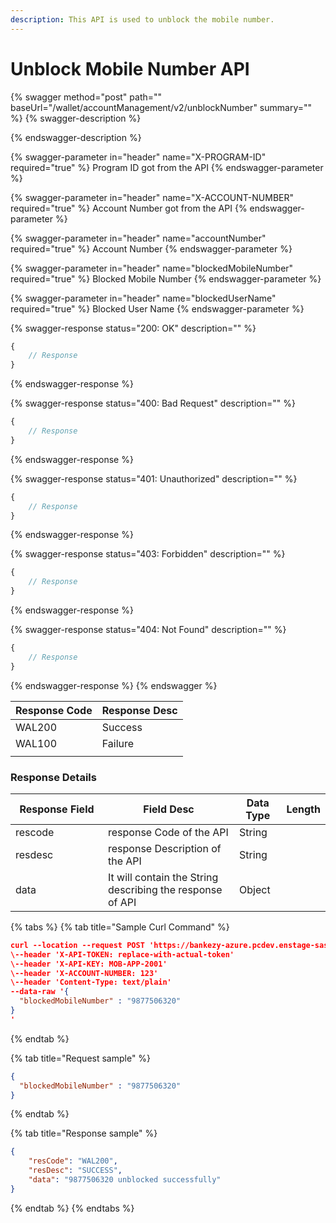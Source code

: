 ```yaml
---
description: This API is used to unblock the mobile number.
---
```


# Unblock Mobile Number API

{% swagger method="post" path="" baseUrl="<domain>/wallet/accountManagement/v2/unblockNumber" summary="" %}
{% swagger-description %}

{% endswagger-description %}

{% swagger-parameter in="header" name="X-PROGRAM-ID" required="true" %}
Program ID got from the API
{% endswagger-parameter %}

{% swagger-parameter in="header" name="X-ACCOUNT-NUMBER" required="true" %}
Account Number got from the API
{% endswagger-parameter %}

{% swagger-parameter in="header" name="accountNumber" required="true" %}
Account Number
{% endswagger-parameter %}

{% swagger-parameter in="header" name="blockedMobileNumber" required="true" %}
Blocked Mobile Number
{% endswagger-parameter %}

{% swagger-parameter in="header" name="blockedUserName" required="true" %}
Blocked User Name
{% endswagger-parameter %}

{% swagger-response status="200: OK" description="" %}
```javascript
{
    // Response
}
```
{% endswagger-response %}

{% swagger-response status="400: Bad Request" description="" %}
```javascript
{
    // Response
}
```
{% endswagger-response %}

{% swagger-response status="401: Unauthorized" description="" %}
```javascript
{
    // Response
}
```
{% endswagger-response %}

{% swagger-response status="403: Forbidden" description="" %}
```javascript
{
    // Response
}
```
{% endswagger-response %}

{% swagger-response status="404: Not Found" description="" %}
```javascript
{
    // Response
}
```
{% endswagger-response %}
{% endswagger %}

| Response Code | Response Desc |
| ------------- | ------------- |
| WAL200        | Success       |
| WAL100        | Failure       |
|               |               |

### Response Details

<table><thead><tr><th width="132">Response Field</th><th>Field Desc</th><th>Data Type</th><th>Length</th></tr></thead><tbody><tr><td>rescode</td><td>response Code of the API</td><td>String</td><td></td></tr><tr><td>resdesc</td><td>response Description of the API</td><td>String</td><td></td></tr><tr><td>data</td><td>It will contain the String describing the response of API</td><td>Object</td><td></td></tr></tbody></table>



{% tabs %}
{% tab title="Sample  Curl Command" %}
```json
curl --location --request POST 'https://bankezy-azure.pcdev.enstage-sas.com/wallet/accountManagement/v2/unblockNumber' \
\--header 'X-API-TOKEN: replace-with-actual-token'
\--header 'X-API-KEY: MOB-APP-2001'
\--header 'X-ACCOUNT-NUMBER: 123'
\--header 'Content-Type: text/plain'
--data-raw '{
  "blockedMobileNumber" : "9877506320"
}
'
```
{% endtab %}

{% tab title="Request sample" %}
```json
{
  "blockedMobileNumber" : "9877506320" 
}

```
{% endtab %}

{% tab title="Response sample" %}
```json
{
    "resCode": "WAL200",
    "resDesc": "SUCCESS",
    "data": "9877506320 unblocked successfully"
}
```
{% endtab %}
{% endtabs %}
